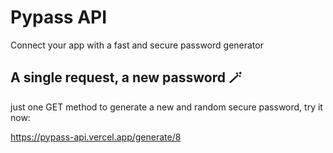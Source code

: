 # Pypass API
Connect your app with a fast and secure password generator

## A single request, a new password 🪄
just one GET method to generate a new and random secure password, try it now:

https://pypass-api.vercel.app/generate/8 
